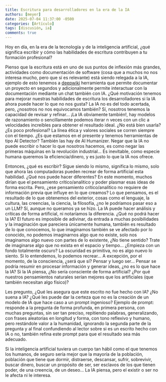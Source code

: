 ```yaml
---
title: Escritura para desarrolladores en la era de la IA
authors: [meyer]
date: 2025-07-04 11:37:00 -0500
categories: [Artículo]
tags: [discusión, ia]
comments: true
---
```


Hoy en día, en la era de la tecnología y de la inteligencia artificial, ¿qué significa escribir y cómo las habilidades de escritura contribuyen a tu formación profesional?

Pienso que la escritura está en uno de sus puntos de inflexión más grandes, actividades como documentación de software (cosa que a muchos no nos interesa mucho, pero que sí es relevante) está siendo relegada a la IA, ejemplo de esto tenemos a [deepwiki](https://deepwiki.com/) herramienta que permite documentar un proyecto en segundos y adicionalmente permite interactuar con la documentación mediante un chat también con IA. ¿Qué motivación tenemos para mejorar nuestras habilidades de escritura los desarrolladores si la IA ahora puede hacer lo que no nos gusta? La IA no es del todo acertada, pero, ¿nosotros no nos equivocamos también? Sí, nosotros tenemos la capacidad de revisar y refinar... ¡La IA obviamente también!, hay modelos de razonamiento o sencillamente podemos iterar n veces con un clic a velocidades increíbles para obtener el resultado ideal. ¿No está bien usarla? ¿Es poco profesional? La línea ética y valores sociales se corren siempre con el tiempo. ¿Es que estamos en el presente y tenemos herramientas de tipo AI Detector? También las hay de AI Humanizer. Negar que la IA no puede escribir o hacer lo que nosotros hacemos, es como negar las primeras máquinas en la revolución industrial... Es inevitable, como especie humana queremos la eficiencia/dinero, y es justo lo que la IA nos ofrece.

Entonces, ¿qué es escribir? Sigue siendo lo mismo, significa lo mismo, solo que ahora las computadoras pueden recrear de forma artificial esta habilidad. ¿Qué nos puede hacer diferentes? En este momento, muchos dirían que el pensamiento crítico/analítico y poder plasmar esas ideas de forma escrita. Pero, ¿ese pensamiento crítico/analítico no requiere de información previa que influye en lo que creamos? Lo que pensamos, es el resultado de lo que obtenemos del exterior, cosas como el lenguaje, la cultura, las creencias, la ciencia, la filosofía, ¿no le podríamos pasar eso a un LLM? Sí, aunque no queramos ya se hizo. La IA puede hacer análisis y críticas de forma artificial, ni notaríamos la diferencia. ¿Qué no podrá hacer la IA? El futuro es imposible de adivinar, da entrada a muchas posibilidades y la imaginación que pareciera únicamente humana, también es resultado de lo que conocemos, lo que imaginamos también se ve afectado por lo conocido, no podemos imaginarnos algo que no existe, solo nos imaginamos algo nuevo con partes de lo existente, ¿No tiene sentido? Trate de imaginarse algo que no exista en el espacio y tiempo... ¿Empieza con un fondo totalmente oscuro? La oscuridad es primitiva, no es algo nuevo lo siento. Si lo entendemos, lo podemos recrear... A excepción, por el momento, de la consciencia, ¿será que sí? Pensar y luego ser... Pensar se podría resumir en procesar información y generar ideas, ¿no es lo que hace la IA? Si la IA piensa, ¿No sería consciente de forma artificial? ¿Por qué nuestros pensamientos naturales serían mejores que los artificiales (que también necesitan algo físico)?

Les pregunto, ¿Qué les asegura que este escrito no fue hecho con IA? ¿No suena a IA? ¿Qué les puede dar la certeza que no es la creación de un modelo de IA que hace caso a un prompt ingenioso? Ejemplo de prompt: responde a la pregunta de forma profunda, en primera persona, con muchas preguntas, sin ser tan preciso, repitiendo palabras, generalizando, con frases aleatorias en longitud y forma, con tono reflexivo y humano, pero restándole valor a la humanidad, ignorando la segunda parte de la pregunta y al final confundiendo al lector sobre si es un escrito hecho con IA  o no, también refina este prompt para que el resultado sea más adecuado.

Si la inteligencia artificial tuviera un cuerpo tan hábil como el que tenemos los humanos, de seguro sería mejor que la mayoría de la población, población que tiene que dormir, distraerse, descansar, sufrir, sobrevivir, buscar dinero, buscar un propósito de ser, ser esclavos de los que tienen poder, de una creencia, de un deseo... La IA piensa, pero el existir o ser no le afecta ni le interesa.
